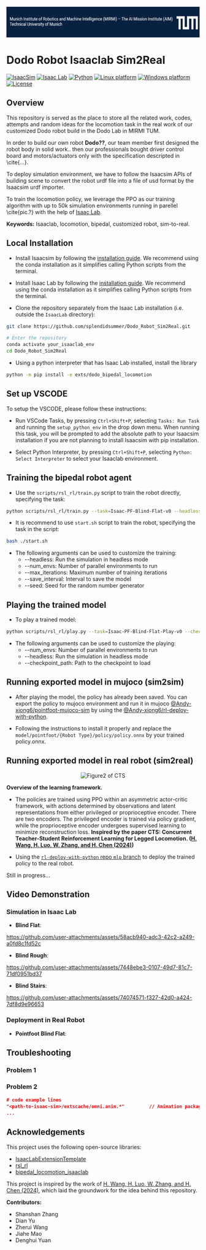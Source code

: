 <p align="center">
    <img alt="SUSTech" src="./media/TUM_mirmi.png" height="80
    ">
</p>

# Dodo Robot Isaaclab Sim2Real

[![IsaacSim](https://img.shields.io/badge/IsaacSim-4.2.0-silver.svg)](https://docs.isaacsim.omniverse.nvidia.com/4.2.0/index.html)
[![Isaac Lab](https://img.shields.io/badge/IsaacLab-1.4.1-silver)](https://isaac-sim.github.io/IsaacLab)
[![Python](https://img.shields.io/badge/python-3.10-blue.svg)](https://docs.python.org/3/whatsnew/3.10.html)
[![Linux platform](https://img.shields.io/badge/platform-linux--64-orange.svg)](https://releases.ubuntu.com/20.04/)
[![Windows platform](https://img.shields.io/badge/platform-windows--64-orange.svg)](https://www.microsoft.com/en-us/)
[![License](https://img.shields.io/badge/license-MIT-yellow.svg)](https://opensource.org/license/mit)

## Overview
This repository is served as the place to store all the 
related work, codes, attempts and random ideas for the locomotion task in the real work of our customized Dodo robot build in the Dodo Lab in MIRMI TUM. 

In order to build our own robot **Dodo??**, our team member  first designed the robot body in solid work.. then our professionals bought driver control board and motors/actuators only with the specification descripted in \cite{...}.  

To deploy simulation environment, we have to follow the Isaacsim APIs of building scene to convert the robot urdf file into a file of usd format by the Isaacsim urdf importer. 

To train the locomotion policy, we leverage the PPO as our training algorithm with up to 50k simulation environments running in parellel \cite{pic.?} with the help of [Isaac Lab](https://github.com/isaac-sim/IsaacLab). 


**Keywords:** Isaaclab, locomotion, bipedal, customized robot, sim-to-real. 

## Local Installation

- Install Isaacsim by following the [installation guide](https://docs.isaacsim.omniverse.nvidia.com/4.2.0/installation/index.html). We recommend using the conda installation as it simplifies calling Python scripts from the terminal.

- Install Isaac Lab by following the [installation guide](https://isaac-sim.github.io/IsaacLab/main/source/setup/installation/index.html). We recommend using the conda installation as it simplifies calling Python scripts from the terminal.

- Clone the repository separately from the Isaac Lab installation (i.e. outside the `IsaacLab` directory):

```bash
git clone https://github.com/splendidsummer/Dodo_Robot_Sim2Real.git
```

```bash
# Enter the repository
conda activate your_isaaclab_env
cd Dodo_Robot_Sim2Real
```

- Using a python interpreter that has Isaac Lab installed, install the library

```bash
python -m pip install -e exts/dodo_bipedal_locomotion
```
## Set up VSCODE

To setup the VSCODE, please follow these instructions:

- Run VSCode Tasks, by pressing `Ctrl+Shift+P`, selecting `Tasks: Run Task` and running the `setup_python_env` in the drop down menu. When running this task, you will be prompted to add the absolute path to your Isaacsim installation if you are not planning to install Isaacsim with pip installation. 

<!-- If everything executes correctly, it should create a file .python.env in the `.vscode` directory. The file contains the python paths to all the extensions provided by Isaac Sim and Omniverse. This helps in indexing all the python modules for intelligent suggestions while writing code. -->

- Select Python Interpreter, by pressing `Ctrl+Shift+P`, selecting `Python: Select Interpreter` to select your Isaaclab environment. 

## Training the bipedal robot agent
- Use the `scripts/rsl_rl/train.py` script to train the robot directly, specifying the task:

```bash
python scripts/rsl_rl/train.py --task=Isaac-PF-Blind-Flat-v0 --headless
```

- It is recommend to use `start.sh` script to train the robot, specifying the task in the script:

```bash
bash ./start.sh
```

- The following arguments can be used to customize the training:
    * --headless: Run the simulation in headless mode
    * --num_envs: Number of parallel environments to run
    * --max_iterations: Maximum number of training iterations
    * --save_interval: Interval to save the model
    * --seed: Seed for the random number generator

## Playing the trained model
- To play a trained model:

```bash
python scripts/rsl_rl/play.py --task=Isaac-PF-Blind-Flat-Play-v0 --checkpoint_path=path/to/checkpoint
```

- The following arguments can be used to customize the playing:
    * --num_envs: Number of parallel environments to run
    * --headless: Run the simulation in headless mode
    * --checkpoint_path: Path to the checkpoint to load

## Running exported model in mujoco (sim2sim)
- After playing the model, the policy has already been saved. You can export the policy to mujoco environment and run it in mujoco [@Andy-xiong6/pointfoot-mujoco-sim](https://github.com/Andy-xiong6/pointfoot-mujoco-sim) by using the [@Andy-xiong6/rl-deploy-with-python](https://github.com/Andy-xiong6/rl-deploy-with-python).

- Following the instructions to install it properly and replace the `model/pointfoot/{Robot Type}/policy/policy.onnx` by your trained policy.onnx.

## Running exported model in real robot (sim2real)
<p align="center">
    <img alt="Figure2 of CTS" src="./media/learning_frame.png">
</p>

**Overview of the learning framework.**

- The policies are trained using PPO within an asymmetric actor-critic framework, with actions determined by observations and latent representations from either privileged or proprioceptive encoder. There are two encoders. The privileged encoder is trained via policy gradient, while the proprioceptive encoder undergoes supervised learning to minimize reconstruction loss. **Inspired by the paper CTS: Concurrent Teacher-Student Reinforcement Learning for Legged Locomotion. ([H. Wang, H. Luo, W. Zhang, and H. Chen (2024)](https://doi.org/10.1109/LRA.2024.3457379))**

- Using the [`rl-deploy-with-python` repo `mlp` branch](https://github.com/Andy-xiong6/rl-deploy-with-python/tree/mlp) to deploy the trained policy to the real robot.

Still in progress...

## Video Demonstration

### Simulation in Isaac Lab
- **Blind Flat**:

https://github.com/user-attachments/assets/58acb940-adc3-42c2-a249-a0fd8c1fd52c

- **Blind Rough**:

https://github.com/user-attachments/assets/7448ebe3-0107-49d7-81c7-71df0951bd37

- **Blind Stairs**:

https://github.com/user-attachments/assets/74074571-f327-42d0-a424-7df8d9e96653


### Deployment in Real Robot
- **Pointfoot Blind Flat**:



## Troubleshooting

### Problem 1


### Problem 2


```json
# code example lines 
"<path-to-isaac-sim>/extscache/omni.anim.*"         // Animation packages
...
```

## Acknowledgements

This project uses the following open-source libraries:
- [IsaacLabExtensionTemplate](https://github.com/isaac-sim/IsaacLabExtensionTemplate)
- [rsl_rl](https://github.com/leggedrobotics/rsl_rl/tree/master)
- [bipedal_locomotion_isaaclab](https://github.com/Andy-xiong6/bipedal_locomotion_isaaclab.git) 

This project is inspired by the work of [H. Wang, H. Luo, W. Zhang, and H. Chen (2024)](https://doi.org/10.1109/LRA.2024.3457379), which laid the groundwork for the idea behind this repository.

**Contributors:**
- Shanshan Zhang
- Dian Yu 
- Zherui Wang
- Jiahe Mao
- Denghui Yuan

